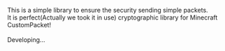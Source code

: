 This is a simple library to ensure the security sending simple packets.<br>
It is perfect(Actually we took it in use) cryptographic library for Minecraft CustomPacket!<br>
<br>
Developing...
